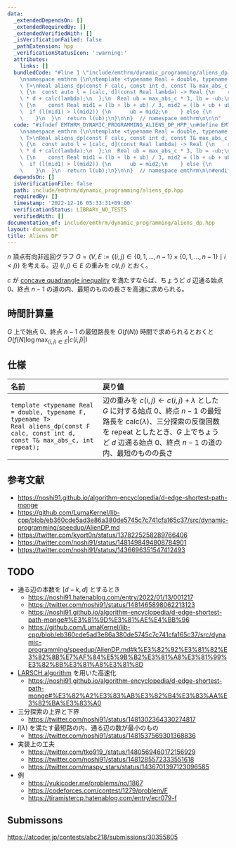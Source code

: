 ```yaml
---
data:
  _extendedDependsOn: []
  _extendedRequiredBy: []
  _extendedVerifiedWith: []
  _isVerificationFailed: false
  _pathExtension: hpp
  _verificationStatusIcon: ':warning:'
  attributes:
    links: []
  bundledCode: "#line 1 \"include/emthrm/dynamic_programming/aliens_dp.hpp\"\n\n\n\
    \nnamespace emthrm {\n\ntemplate <typename Real = double, typename F, typename\
    \ T>\nReal aliens_dp(const F calc, const int d, const T& max_abs_c, int repeat)\
    \ {\n  const auto l = [calc, d](const Real lambda) -> Real {\n    return -lambda\
    \ * d + calc(lambda);\n  };\n  Real ub = max_abs_c * 3, lb = -ub;\n  while (repeat--)\
    \ {\n    const Real mid1 = (lb + lb + ub) / 3, mid2 = (lb + ub + ub) / 3;\n  \
    \  if (l(mid1) > l(mid2)) {\n      ub = mid2;\n    } else {\n      lb = mid1;\n\
    \    }\n  }\n  return l(ub);\n}\n\n}  // namespace emthrm\n\n\n"
  code: "#ifndef EMTHRM_DYNAMIC_PROGRAMMING_ALIENS_DP_HPP_\n#define EMTHRM_DYNAMIC_PROGRAMMING_ALIENS_DP_HPP_\n\
    \nnamespace emthrm {\n\ntemplate <typename Real = double, typename F, typename\
    \ T>\nReal aliens_dp(const F calc, const int d, const T& max_abs_c, int repeat)\
    \ {\n  const auto l = [calc, d](const Real lambda) -> Real {\n    return -lambda\
    \ * d + calc(lambda);\n  };\n  Real ub = max_abs_c * 3, lb = -ub;\n  while (repeat--)\
    \ {\n    const Real mid1 = (lb + lb + ub) / 3, mid2 = (lb + ub + ub) / 3;\n  \
    \  if (l(mid1) > l(mid2)) {\n      ub = mid2;\n    } else {\n      lb = mid1;\n\
    \    }\n  }\n  return l(ub);\n}\n\n}  // namespace emthrm\n\n#endif  // EMTHRM_DYNAMIC_PROGRAMMING_ALIENS_DP_HPP_\n"
  dependsOn: []
  isVerificationFile: false
  path: include/emthrm/dynamic_programming/aliens_dp.hpp
  requiredBy: []
  timestamp: '2022-12-16 05:33:31+09:00'
  verificationStatus: LIBRARY_NO_TESTS
  verifiedWith: []
documentation_of: include/emthrm/dynamic_programming/aliens_dp.hpp
layout: document
title: Aliens DP
---
```


$n$ 頂点有向非巡回グラフ $G = (V, E \mathrel{:=} \lbrace (i, j) \in \lbrace 0, 1, \ldots, n - 1 \rbrace \times \lbrace 0, 1, \ldots, n - 1 \rbrace \mid i < j \rbrace)$ を考える。辺 $(i, j) \in E$ の重みを $c(i, j)$ とおく。

$c$ が [concave quadrangle inequality](./knuth_yao_speedup.md) を満たすならば、ちょうど $d$ 辺通る始点 $0$、終点 $n - 1$ の道の内、最短のものの長さを高速に求められる。


## 時間計算量

$G$ 上で始点 $0$、終点 $n - 1$ の最短路長を $O(f(N))$ 時間で求められるとおくと $O(f(N) \log{\max_{(i, j) \in E} \lvert c(i, j)} \rvert)$


## 仕様

|名前|戻り値|
|:--|:--|
|`template <typename Real = double, typename F, typename T>`<br>`Real aliens_dp(const F calc, const int d, const T& max_abs_c, int repeat);`|辺の重みを $c(i, j) \gets c(i, j) + \lambda$ とした $G$ に対する始点 $0$、終点 $n - 1$ の最短路長を $\mathrm{calc}(\lambda)$、三分探索の反復回数を $\mathrm{repeat}$ としたとき、$G$ 上でちょうど $d$ 辺通る始点 $0$、終点 $n - 1$ の道の内、最短のものの長さ|


## 参考文献

- https://noshi91.github.io/algorithm-encyclopedia/d-edge-shortest-path-monge
- https://github.com/LumaKernel/lib-cpp/blob/eb360cde5ad3e86a380de5745c7c741cfa165c37/src/dynamic-programming/speedup/AlienDP.md
- https://twitter.com/kyort0n/status/1378225258289766406
- https://twitter.com/noshi91/status/1481498494808784901
- https://twitter.com/noshi91/status/1436696351547412493


## TODO

- 通る辺の本数を $\lbrack d - k, d \rbrack$ とするとき
  - https://noshi91.hatenablog.com/entry/2022/01/13/001217
  - https://twitter.com/noshi91/status/1481465898062213123
  - https://noshi91.github.io/algorithm-encyclopedia/d-edge-shortest-path-monge#%E3%81%9D%E3%81%AE%E4%BB%96
  - https://github.com/LumaKernel/lib-cpp/blob/eb360cde5ad3e86a380de5745c7c741cfa165c37/src/dynamic-programming/speedup/AlienDP.md#k%E3%82%92%E3%81%82%E3%82%8B%E7%AF%84%E5%9B%B2%E3%81%A8%E3%81%99%E3%82%8B%E3%81%A8%E3%81%8D
- [LARSCH algorithm](./knuth_yao_speedup.md) を用いた高速化
  - https://noshi91.github.io/algorithm-encyclopedia/d-edge-shortest-path-monge#%E3%82%A2%E3%83%AB%E3%82%B4%E3%83%AA%E3%82%BA%E3%83%A0
- 三分探索の上界と下界
  - https://twitter.com/noshi91/status/1481302364330274817
- $l(\lambda)$ を満たす最短路の内、通る辺の数が最小のもの
  - https://twitter.com/noshi91/status/1481537569301368836
- 実装上の工夫
  - https://twitter.com/tko919_/status/1480569460172156929
  - https://twitter.com/noshi91/status/1481285572333551618
  - https://twitter.com/maspy_stars/status/1436701397123096585
- 例
  - https://yukicoder.me/problems/no/1867
  - https://codeforces.com/contest/1279/problem/F
  - https://tiramistercp.hatenablog.com/entry/ecr079-f


## Submissons

https://atcoder.jp/contests/abc218/submissions/30355805
